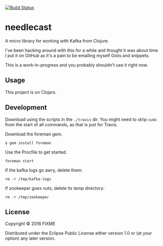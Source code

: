 [![Build Status](https://travis-ci.org/the-frey/needlecast.svg?branch=master)](https://travis-ci.org/the-frey/needlecast)

# needlecast

A micro library for working with Kafka from Clojure.

I've been hacking around with this for a while and thought it was about time I put it on GitHub as it's a pain to be emailing myself Gists and snippets.

This is a work-in-progress and you probably shouldn't use it right now.

## Usage

This project is on Clojars.

## Development

Download using the scripts in the `./travis` dir. You might need to strip `sudo` from the start of all commands, as that is just for Travis.

Download the foreman gem.

    $ gem install foreman

Use the Procfile to get started.

    foreman start

If the kafka logs go awry, delete them:

    rm -r /tmp/kafka-logs

If zookeeper goes nuts, delete its temp directory:

    rm -r /tmp/zookeeper

## License

Copyright © 2018 FIXME

Distributed under the Eclipse Public License either version 1.0 or (at
your option) any later version.
